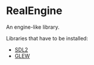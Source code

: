 # RealEngine

An engine-like library.

Libraries that have to be installed:
 * [SDL2](https://www.libsdl.org/)
 * [GLEW](http://glew.sourceforge.net/)